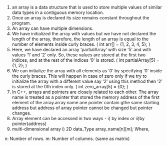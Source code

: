 1. an array is a data structure that is used to store multiple values of similar data types in a contiguous memory location.
2. Once an array is declared its size remains constant throughout the program.
3. An array can have multiple dimensions.
4. We have initialized the array with values but we have not declared the length of the array, therefore, the length of an array is equal to the number of elements inside curly braces.
       ( int arr[] = {1, 2, 3, 4, 5}; )
5. Here, we have declared an array ‘partialArray’ with size ‘5’ and with values ‘1’ and ‘2’ only. So, these values are stored at the first two indices, and at the rest of the indices ‘0’ is stored.
       (  int partialArray[5] = {1, 2};  )
6. We can initialize the array with all elements as ‘0’ by specifying ‘0’ inside the curly braces. This will happen in case of zero only if we try to initialize the array with a different value say ‘2’ using this method then ‘2’ is stored at the 0th index only.
            (   int zero_array[5] = {0};   )
7. In C++, arrays and pointers are closely related to each other. The array name is treated as a pointer that stored the memory address of the first element of the array.array name ane pointer contain gthe same starting address but address of array pointer cannot be changed but pointer changes.
8. Array element can be accessed in two ways -
i) by index or ii)by pointer(address)
9. multi-dimensional array
i) 2D
   data_Type array_name[n][m];
Where,

n: Number of rows.
m: Number of columns.
(same as matrix)
